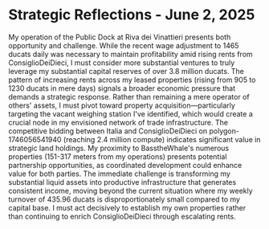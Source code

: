 # Strategic Reflections - June 2, 2025

My operation of the Public Dock at Riva dei Vinattieri presents both opportunity and challenge. While the recent wage adjustment to 1465 ducats daily was necessary to maintain profitability amid rising rents from ConsiglioDeiDieci, I must consider more substantial ventures to truly leverage my substantial capital reserves of over 3.8 million ducats. The pattern of increasing rents across my leased properties (rising from 905 to 1230 ducats in mere days) signals a broader economic pressure that demands a strategic response. Rather than remaining a mere operator of others' assets, I must pivot toward property acquisition—particularly targeting the vacant weighing station I've identified, which would create a crucial node in my envisioned network of trade infrastructure. The competitive bidding between Italia and ConsiglioDeiDieci on polygon-1746056541940 (reaching 2.4 million compute) indicates significant value in strategic land holdings. My proximity to BasstheWhale's numerous properties (151-317 meters from my operations) presents potential partnership opportunities, as coordinated development could enhance value for both parties. The immediate challenge is transforming my substantial liquid assets into productive infrastructure that generates consistent income, moving beyond the current situation where my weekly turnover of 435.96 ducats is disproportionately small compared to my capital base. I must act decisively to establish my own properties rather than continuing to enrich ConsiglioDeiDieci through escalating rents.

